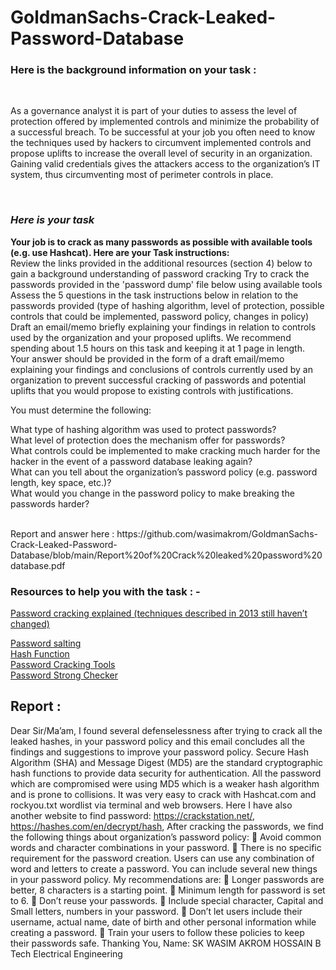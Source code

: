 <h1><b> GoldmanSachs-Crack-Leaked-Password-Database <br/> </b> </h1>
  <h3><b> Here is the background information on your task :  </b> </h3>
  <br/>
  
  <p>
  As a governance analyst it is part of your duties to assess the level of protection offered by implemented controls and minimize the probability of a successful breach. To be successful at your job you often need to know the techniques used by hackers to circumvent implemented controls and propose uplifts to increase the overall level of security in an organization. Gaining valid credentials gives the attackers access to the organization’s IT system, thus circumventing most of perimeter controls in place.
  </p> 
  <br/>
 
  <h3> <i> Here is your task </i></h3>
  <p>
  
  <b>Your job is to crack as many passwords as possible with available tools (e.g. use Hashcat). Here are your Task instructions: </b> <br>
Review the links provided in the additional resources (section 4) below to gain a background understanding of password cracking
Try to crack the passwords provided in the 'password dump' file below using available tools
Assess the 5 questions in the task instructions below in relation to the passwords provided (type of hashing algorithm, level of protection, possible controls that could be implemented, password policy, changes in policy)
Draft an email/memo briefly explaining your findings in relation to controls used by the organization and your proposed uplifts. We recommend spending about 1.5 hours on this task and keeping it at 1 page in length. 
Your answer should be provided in the form of a draft email/memo explaining your findings and conclusions of controls currently used by an organization to prevent successful cracking of passwords and potential uplifts that you would propose to existing controls with justifications.

You must determine the following:

What type of hashing algorithm was used to protect passwords? <br>
What level of protection does the mechanism offer for passwords?  <br>
What controls could be implemented to make cracking much harder for the hacker in the event of a password database leaking again?  <br>
What can you tell about the organization’s password policy (e.g. password length, key space, etc.)?   <br>
What would you change in the password policy to make breaking the passwords harder?  

 <br>
 Report and answer here : https://github.com/wasimakrom/GoldmanSachs-Crack-Leaked-Password-Database/blob/main/Report%20of%20Crack%20leaked%20password%20database.pdf
  </p>
  
  
  <h3> Resources to help you with the task : - </h3>
  <a href ="https://arstechnica.com/information-technology/2013/05/how-crackers-make-minced-meat-out-of-your-passwords/">Password cracking explained (techniques described in 2013 still haven’t changed) </a>
  
  <a href = "https://en.wikipedia.org/wiki/Salt_(cryptography)"> Password salting </a> <br>
  <a href ="https://en.wikipedia.org/wiki/Cryptographic_hash_function"> Hash Function </a> <br>
  <a href="https://en.wikipedia.org/wiki/Password_cracking#Software"> Password Cracking Tools </a> <br>
  <a href="https://howsecureismypassword.net/"> Password Strong Checker </a> <br>
  
  <h2> Report : </h2>
  
Dear Sir/Ma’am, 
I found several defenselessness after trying to crack all the leaked hashes, in your 
password policy and this email concludes all the findings and suggestions to 
improve your password policy. Secure Hash Algorithm (SHA) and Message Digest 
(MD5) are the standard cryptographic hash functions to provide data security for 
authentication. All the password which are compromised were using MD5 which is 
a weaker hash algorithm and is prone to collisions. It was very easy to crack with 
Hashcat.com and rockyou.txt wordlist via terminal and web browsers.
Here I have also another website to find password: https://crackstation.net/,
https://hashes.com/en/decrypt/hash,
After cracking the passwords, we find the following things about organization’s 
password policy:
 Avoid common words and character combinations in your password.
 There is no specific requirement for the password creation. Users can use 
any combination of word and letters to create a password. You can include 
several new things in your password policy. My recommendations are: 
 Longer passwords are better, 8 characters is a starting point. 
 Minimum length for password is set to 6. 
 Don’t reuse your passwords.
 Include special character, Capital and Small letters, numbers in your 
password. 
 Don’t let users include their username, actual name, date of birth and other 
personal information while creating a password.
 Train your users to follow these policies to keep their passwords safe.
Thanking You,
Name: SK WASIM AKROM HOSSAIN
B Tech Electrical Engineering

  
  </p>
  
  
